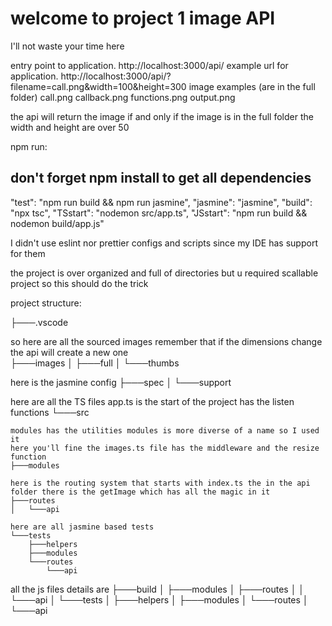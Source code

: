 <h1> welcome to project 1 image API </h1>
I'll not waste your time here

entry point to application.
http://localhost:3000/api/
example url for application.
http://localhost:3000/api/?filename=call.png&width=100&height=300
image examples (are in the full folder)
call.png
callback.png
functions.png
output.png

the api will return the image if and only if 
    the image is in the full folder
    the width and height are over 50 


npm run:

<h2> don't forget npm install to get all dependencies </h2>
    <!-- run jasmine test on the latest build -->
    "test": "npm run build && npm run jasmine",
    <!-- run jasmine on existing build -->
    "jasmine": "jasmine",
    <!-- build to convert the typescript to javascript  -->
    "build": "npx tsc",
    <!-- run the typescript build -->
    "TSstart": "nodemon src/app.ts",
    <!-- run the javavScript build -->
    "JSstart": "npm run build && nodemon build/app.js"

I didn't use eslint nor prettier configs and scripts since my IDE has support for them

the project is over organized and full of directories but u required scallable project so this should do the trick

project structure:

├───.vscode

so here are all the sourced images remember that if the dimensions change the api will create a new one  
├───images
│ ├───full
│ └───thumbs

here is the jasmine config
├───spec
│ └───support

here are all the TS files app.ts is the start of the project has the listen functions
└───src

    modules has the utilities modules is more diverse of a name so I used it
    here you'll fine the images.ts file has the middleware and the resize function
    ├───modules

    here is the routing system that starts with index.ts the in the api folder there is the getImage which has all the magic in it
    ├───routes
    │   └───api

    here are all jasmine based tests
    └───tests
        ├───helpers
        ├───modules
        └───routes
            └───api

all the js files details are
├───build
│ ├───modules
│ ├───routes
│ │ └───api
│ └───tests
│ ├───helpers
│ ├───modules
│ └───routes
│ └───api
